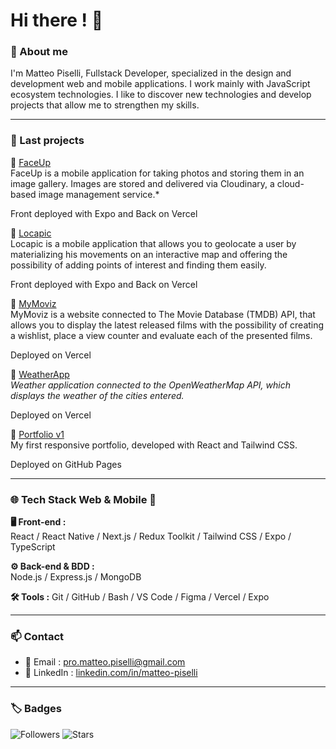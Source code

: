 # Hi there ! 👋

### 🧾 About me


I'm Matteo Piselli, Fullstack Developer, specialized in the design and development web and mobile applications. I work mainly with JavaScript ecosystem technologies. I like to discover new technologies and develop projects that allow me to strengthen my skills.

---

### 🚀 Last projects
🔹 [FaceUp](https://github.com/MatteoPiselli/faceup-frontend)  
   FaceUp is a mobile application for taking photos and storing them in an image gallery. Images are stored and delivered via Cloudinary, a cloud-based image management service.* 

  Front deployed with Expo and Back on Vercel

🔹 [Locapic](https://github.com/MatteoPiselli/locapic-frontend)  
   Locapic is a mobile application that allows you to geolocate a user by materializing his movements on an interactive map and offering the possibility of adding points of interest and finding them easily.

  Front deployed with Expo and Back on Vercel

🔹 [MyMoviz](https://mymoviz-frontend-matteo-pisellis-projects.vercel.app/)  
  MyMoviz is a website connected to The Movie Database (TMDB) API, that allows you to display the latest released films with the possibility of creating a wishlist, place a view counter and evaluate each of the presented films.
     
  Deployed on Vercel

🔹 [WeatherApp](https://weatherapp-frontend-matteo-pisellis-projects.vercel.app/)  
  *Weather application connected to the OpenWeatherMap API, which displays the weather of the cities entered.*
  
  Deployed on Vercel
  
🔹 [Portfolio v1](https://matteopiselli.github.io/react-portfolio/)  
  My first responsive portfolio, developed with React and Tailwind CSS.

  Deployed on GitHub Pages

---

### 🌐 Tech Stack Web & Mobile 📱

**🖥 Front-end :**  
React / React Native / Next.js / Redux Toolkit / Tailwind CSS / Expo / TypeScript

**⚙ Back-end & BDD :**  
Node.js / Express.js / MongoDB

**🛠 Tools :**
Git / GitHub / Bash / VS Code / Figma / Vercel / Expo

---

### 📫 Contact

- 📧 Email : [pro.matteo.piselli@gmail.com](mailto:pro.matteo.piselli@gmail.com)  
- 💼 LinkedIn : [linkedin.com/in/matteo-piselli](https://www.linkedin.com/in/matteo-piselli)  

---

### 🏷️ Badges

![Followers](https://img.shields.io/github/followers/MatteoPiselli?label=Abonnés&style=social)
![Stars](https://img.shields.io/github/stars/MatteoPiselli?style=social)
